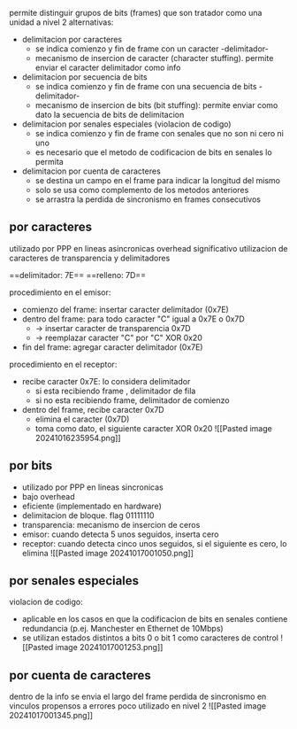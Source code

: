 permite distinguir grupos de bits (frames) que son tratador como una unidad a nivel 2
alternativas:

- delimitacion por caracteres
	- se indica comienzo y fin de frame con un caracter -delimitador-
	- mecanismo de insercion de caracter (character stuffing). permite enviar el caracter delimitador como info
- delimitacion por secuencia de bits
	- se indica comienzo y fin de frame con una secuencia de bits -delimitador-
	- mecanismo de insercion de bits (bit stuffing): permite enviar como dato la secuencia de bits de delimitacion
- delimitacion por senales especiales (violacion de codigo)
	- se indica comienzo y fin de frame con senales que no son ni cero ni uno
	- es necesario que el metodo de codificacion de bits en senales lo permita
- delimitacion por cuenta de caracteres
	- se destina un campo en el frame para indicar la longitud del mismo
	- solo se usa como complemento de los metodos anteriores
	- se arrastra la perdida de sincronismo en frames consecutivos

## por caracteres
utilizado por PPP en lineas asincronicas
overhead significativo
utilizacion de caracteres de transparencia y delimitadores

==delimitador: 7E==
==relleno: 7D==

procedimiento en el emisor:
- comienzo del frame: insertar caracter delimitador (0x7E)
- dentro del frame: para todo caracter "C" igual a 0x7E o 0x7D
	- -> insertar caracter de transparencia 0x7D
	- -> reemplazar caracter "C" por "C" XOR 0x20
- fin del frame: agregar caracter delimitador (0x7E)

procedimiento en el receptor:
- recibe caracter 0x7E: lo considera delimitador
	- si esta recibiendo frame , delimitador de fila
	- si no esta recibiendo frame, delimitador de comienzo
- dentro del frame, recibe caracter 0x7D
	- elimina el caracter (0x7D)
	- toma como dato, el siguiente caracter XOR 0x20
![[Pasted image 20241016235954.png]]

## por bits
- utilizado por PPP en lineas sincronicas
- bajo overhead
- eficiente (implementado en hardware)
- delimitacion de bloque. flag 01111110
- transparencia: mecanismo de insercion de ceros
- emisor: cuando detecta 5 unos seguidos, inserta cero
- receptor: cuando detecta cinco unos seguidos, si el siguiente es cero, lo elimina
![[Pasted image 20241017001050.png]]

## por senales especiales
violacion de codigo:
- aplicable en los casos en que la codificacion de bits en senales contiene redundancia (p.ej. Manchester en Ethernet de 10Mbps)
- se utilizan estados distintos a bits 0 o bit 1 como caracteres de control
![[Pasted image 20241017001253.png]]
## por cuenta de caracteres
dentro de la info se envia el largo del frame
perdida de sincronismo en vinculos propensos a errores
poco utilizado en nivel 2
![[Pasted image 20241017001345.png]]